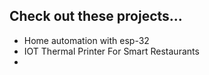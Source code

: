 ## Check out these projects...
 
- Home automation with esp-32
- IOT Thermal Printer For Smart Restaurants
- 

 
 
